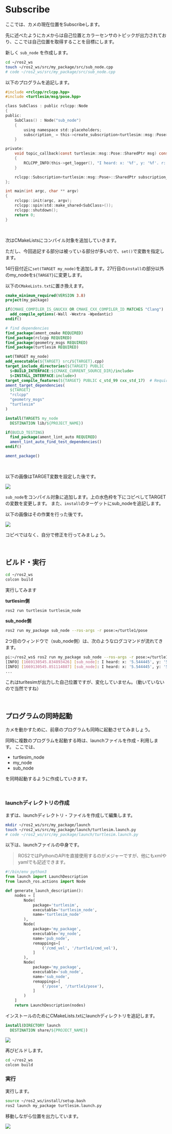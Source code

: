 # Subscribe

ここでは、カメの現在位置をSubscribeします。

先に述べたようにカメからは自己位置とカラーセンサのトピックが出力されており、ここでは自己位置を取得することを目標にします。

新しく `sub_node` を作成します。


```bash
cd ~/ros2_ws
touch ~/ros2_ws/src/my_package/src/sub_node.cpp
# code ~/ros2_ws/src/my_package/src/sub_node.cpp
```

以下のプログラムを追記します。

```c
#include <rclcpp/rclcpp.hpp>
#include <turtlesim/msg/pose.hpp>

class SubClass : public rclcpp::Node
{
public:
    SubClass() : Node("sub_node")
    {
        using namespace std::placeholders;
        subscription_ = this->create_subscription<turtlesim::msg::Pose>("pose", 10, std::bind(&SubClass::topic_callback, this, _1));
    }

private:
    void topic_callback(const turtlesim::msg::Pose::SharedPtr msg) const
    {
        RCLCPP_INFO(this->get_logger(), "I heard: x: '%f', y: '%f'. r: '%f'", msg->x, msg->y, msg->theta);
    }

    rclcpp::Subscription<turtlesim::msg::Pose>::SharedPtr subscription_;
};

int main(int argc, char ** argv)
{
    rclcpp::init(argc, argv);
    rclcpp::spin(std::make_shared<SubClass>());
    rclcpp::shutdown();
    return 0;
}
```

<br>

次はCMakeListsにコンパイル対象を追加していきます。

ただし、今回追記する部分は被っている部分が多いので、`set()`で変数を指定します。

14行目付近に`set(TARGET my_node)`を追加します。27行目の`install`の部分以外のmy_nodeを`${TARGET}`に変更します。

以下の`CMakeLists.txt`に置き換えます。

```cmake
cmake_minimum_required(VERSION 3.8)
project(my_package)

if(CMAKE_COMPILER_IS_GNUCXX OR CMAKE_CXX_COMPILER_ID MATCHES "Clang")
  add_compile_options(-Wall -Wextra -Wpedantic)
endif()

# find dependencies
find_package(ament_cmake REQUIRED)
find_package(rclcpp REQUIRED)
find_package(geometry_msgs REQUIRED)
find_package(turtlesim REQUIRED)

set(TARGET my_node)
add_executable(${TARGET} src/${TARGET}.cpp)
target_include_directories(${TARGET} PUBLIC
  $<BUILD_INTERFACE:${CMAKE_CURRENT_SOURCE_DIR}/include>
  $<INSTALL_INTERFACE:include>)
target_compile_features(${TARGET} PUBLIC c_std_99 cxx_std_17)  # Require C99 and C++17
ament_target_dependencies(
  ${TARGET}
  "rclcpp"
  "geometry_msgs"
  "turtlesim"
)

install(TARGETS my_node
  DESTINATION lib/${PROJECT_NAME})

if(BUILD_TESTING)
  find_package(ament_lint_auto REQUIRED)
  ament_lint_auto_find_test_dependencies()
endif()

ament_package()
```

<br>

以下の画像はTARGET変数を設定した後です。

![](https://storage.googleapis.com/zenn-user-upload/a79fc69e8282-20221123.png)

`sub_node`をコンパイル対象に追加します。上の水色枠を下にコピペしてTARGETの変数を変更します。
また、`install`のターゲットにsub_nodeを追記します。

以下の画像はその作業を行った後です。

![](https://storage.googleapis.com/zenn-user-upload/23020957fb57-20221123.png)

コピペではなく、自分で修正を行ってみましょう。

<br>

## ビルド・実行

```bash
cd ~/ros2_ws
colcon build
```

実行してみます

**turtlesim側**


```bash
ros2 run turtlesim turtlesim_node
```

**sub_node側**

```bash
ros2 run my_package sub_node --ros-args -r pose:=/turtle1/pose
```

2つ目のウィンドウで（sub_node側）は、次のようなログコマンドが流れてきます。

```bash
pi:~/ros2_ws$ ros2 run my_package sub_node --ros-args -r pose:=/turtle1/pose
[INFO] [1669130545.834893426] [sub_node]: I heard: x: '5.544445', y: '5.544445'. r: '0.000000'
[INFO] [1669130545.851114887] [sub_node]: I heard: x: '5.544445', y: '5.544445'. r: '0.000000'
...
```

これはturltesimが出力した自己位置ですが、変化していません。（動いていないので当然ですね）

<br>

## プログラムの同時起動

カメを動かすために、前章のプログラムも同時に起動させてみましょう。

同時に複数のプログラムを起動する時は、launchファイルを作成・利用します。
ここでは、

- turtlesim_node
- my_node
- sub_node

を同時起動するように作成していきます。

<br>

### launchディレクトリの作成

まずは、launchディレクトリ・ファイルを作成して編集します。

```bash
mkdir ~/ros2_ws/src/my_package/launch
touch ~/ros2_ws/src/my_package/launch/turtlesim.launch.py
# code ~/ros2_ws/src/my_package/launch/turtlesim.launch.py
```

以下は、launchファイルの中身です。

> ROS2ではPythonのAPIを直接使用するのがメジャーですが、他にもxmlやyamlでも記述できます。

```python
#!/bin/env python3
from launch import LaunchDescription
from launch_ros.actions import Node

def generate_launch_description():
    nodes = [
        Node(
            package='turtlesim',
            executable='turtlesim_node',
            name='turtlesim_node'
        ),
        Node(
            package='my_package',
            executable='my_node',
            name='pub_node',
            remappings=[
                ('/cmd_vel', '/turtle1/cmd_vel'),
            ]
        ),
        Node(
            package='my_package',
            executable='sub_node',
            name='sub_node',
            remappings=[
                ('/pose', '/turtle1/pose'),
            ]
        )
    ]
    return LaunchDescription(nodes)
```

インストールのためにCMakeLists.txtにlaunchディレクトリを追記します。

```cmake
install(DIRECTORY launch
  DESTINATION share/${PROJECT_NAME})
```

![](https://storage.googleapis.com/zenn-user-upload/3b212bf53b3a-20221123.png)

再びビルドします。

```bash
cd ~/ros2_ws
colcon build
```

### 実行

実行します。

```bash
source ~/ros2_ws/install/setup.bash
ros2 launch my_package turtlesim.launch.py
```

移動しながら位置を出力しています。

![](https://storage.googleapis.com/zenn-user-upload/2ded3da159d5-20230121.png)

<br>